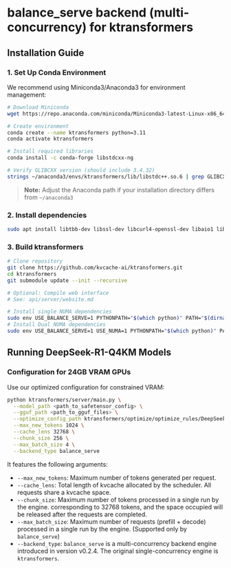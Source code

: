 # balance_serve backend (multi-concurrency) for ktransformers

## Installation Guide

### 1. Set Up Conda Environment
We recommend using Miniconda3/Anaconda3 for environment management:

```bash
# Download Miniconda
wget https://repo.anaconda.com/miniconda/Miniconda3-latest-Linux-x86_64.sh

# Create environment
conda create --name ktransformers python=3.11
conda activate ktransformers

# Install required libraries
conda install -c conda-forge libstdcxx-ng

# Verify GLIBCXX version (should include 3.4.32)
strings ~/anaconda3/envs/ktransformers/lib/libstdc++.so.6 | grep GLIBCXX
```

> **Note:** Adjust the Anaconda path if your installation directory differs from `~/anaconda3`

### 2. Install dependencies


```bash
sudo apt install libtbb-dev libssl-dev libcurl4-openssl-dev libaio1 libaio-dev libfmt-dev libgflags-dev zlib1g-dev patchelf
```

### 3. Build ktransformers

```bash
# Clone repository
git clone https://github.com/kvcache-ai/ktransformers.git
cd ktransformers
git submodule update --init --recursive

# Optional: Compile web interface
# See: api/server/website.md

# Install single NUMA dependencies
sudo env USE_BALANCE_SERVE=1 PYTHONPATH="$(which python)" PATH="$(dirname $(which python)):$PATH" bash ./install.sh
# Install Dual NUMA dependencies
sudo env USE_BALANCE_SERVE=1 USE_NUMA=1 PYTHONPATH="$(which python)" PATH="$(dirname $(which python)):$PATH" bash ./install.sh
```

## Running DeepSeek-R1-Q4KM Models

### Configuration for 24GB VRAM GPUs
Use our optimized configuration for constrained VRAM:

```bash
python ktransformers/server/main.py \
  --model_path <path_to_safetensor_config> \
  --gguf_path <path_to_gguf_files> \
  --optimize_config_path ktransformers/optimize/optimize_rules/DeepSeek-V3-Chat-serve.yaml \
  --max_new_tokens 1024 \
  --cache_lens 32768 \
  --chunk_size 256 \
  --max_batch_size 4 \
  --backend_type balance_serve
```

It features the following arguments:

- `--max_new_tokens`: Maximum number of tokens generated per request.
- `--cache_lens`: Total length of kvcache allocated by the scheduler. All requests share a kvcache space. 
- `--chunk_size`: Maximum number of tokens processed in a single run by the engine.
corresponding to 32768 tokens, and the space occupied will be released after the requests are completed.
- `--max_batch_size`: Maximum number of requests (prefill + decode) processed in a single run by the engine. (Supported only by `balance_serve`)
- `--backend_type`: `balance_serve` is a multi-concurrency backend engine introduced in version v0.2.4. The original single-concurrency engine is `ktransformers`.
